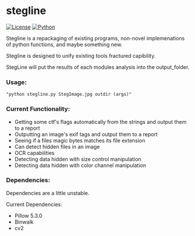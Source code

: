 # stegline

[![License](https://img.shields.io/badge/license-MIT-blue.svg)](https://github.com/lucashowardmiller/stegline/blob/master/license.md)   [![Python](https://img.shields.io/badge/python-3.7-blue.svg)](https://www.python.org/downloads/release/python-370/)


Stegline is a repackaging of existing programs, non-novel implemenations of python functions, and maybe something new.

Stegline is designed to unify existing tools fractured capibility.

StegLine will put the results of each modules analysis into the output_folder.

### Usage:

	"python stegline.py StegImage.jpg outdir (args)"

### Current Functionality:
- Getting some ctf's flags automatically from the strings and output them to a report
- Outputting an image's exif tags and output them to a report
- Seeing if a files magic bytes matches its file extension
- Can detect hidden files in an image
- OCR capabilities
- Detecting data hidden with size control manipulation
- Detecting data hidden with color channel manipulation


### Dependencies:

Dependencies are a little unstable.

Current Dependencies:
- Pillow 5.3.0
- Binwalk
- cv2
